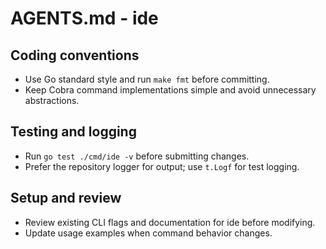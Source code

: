# AGENTS.md - ide

## Coding conventions

- Use Go standard style and run `make fmt` before committing.
- Keep Cobra command implementations simple and avoid unnecessary abstractions.

## Testing and logging

- Run `go test ./cmd/ide -v` before submitting changes.
- Prefer the repository logger for output; use `t.Logf` for test logging.

## Setup and review

- Review existing CLI flags and documentation for ide before modifying.
- Update usage examples when command behavior changes.
